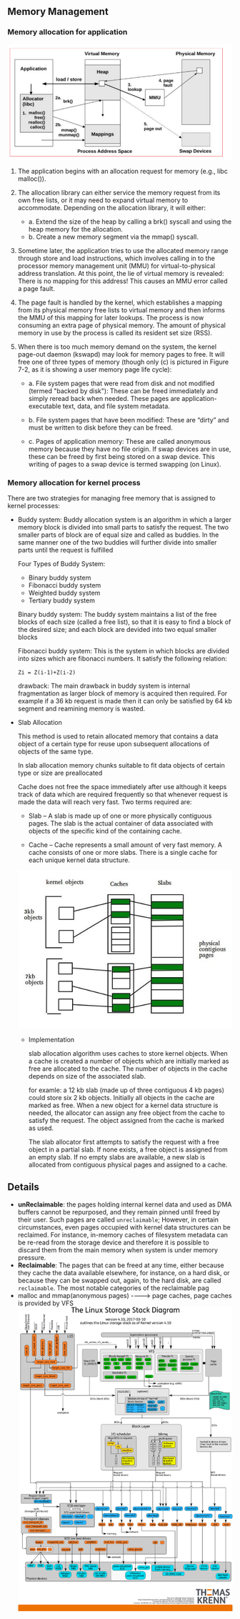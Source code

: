 Memory Management
---


### Memory allocation for application
![application-memory-allocation](./BPF-Performance-Tools/images/application-memory-allocation-process.png)

1. The application begins with an allocation request for memory (e.g., libc malloc()).

2. The allocation library can either service the memory request from its own free lists, or it may need to expand virtual memory to accommodate. Depending on the allocation library, it will either:
    - a. Extend the size of the heap by calling a brk() syscall and using the heap memory for the allocation.
    - b. Create a new memory segment via the mmap() syscall.

3. Sometime later, the application tries to use the allocated memory range through store and load instructions, which involves calling in to the processor memory management unit (MMU) for virtual-to-physical address translation. At this point, the lie of virtual memory is revealed: There is no mapping for this address! This causes an MMU error called a page fault.

4. The page fault is handled by the kernel, which establishes a mapping from its physical memory free lists to virtual memory and then informs the MMU of this mapping for later lookups. The process is now consuming an extra page of physical memory. The amount of physical memory in use by the process is called its resident set size (RSS).

5. When there is too much memory demand on the system, the kernel page-out daemon (kswapd) may look for memory pages to free. It will free one of three types of memory (though only (c) is pictured in Figure 7-2, as it is showing a user memory page life cycle):
    - a. File system pages that were read from disk and not modified (termed "backed by disk"): These can be freed immediately and simply reread back when needed. These pages are application-executable text, data, and file system metadata.

    - b. File system pages that have been modified: These are “dirty” and must be written to disk before they can be freed.

    - c. Pages of application memory: These are called anonymous memory because they have no file origin. If swap devices are in use, these can be freed by first being stored on a swap device. This writing of pages to a swap device is termed swapping (on Linux).


### Memory allocation for kernel process
There are two  strategies for managing free memory that is assigned to kernel processes:
- Buddy system: Buddy allocation system is an algorithm in which a larger memory block is divided into small parts to satisfy the request. The two smaller parts of block are of equal size and called as buddies. In the same manner one of the two buddies will further divide into smaller parts until the request is fulfilled

    Four Types of Buddy System:
    - Binary buddy system
    - Fibonacci buddy system
    - Weighted buddy system
    - Tertiary buddy system

    Binary buddy system: The buddy system maintains a list of the free blocks of each size (called a free list), so that it is easy to find a block of the desired size; and each block are devided into two equal smaller blocks
    
    Fibonacci buddy system: This is the system in which blocks are divided into sizes which are fibonacci numbers. It satisfy the following relation:
    ```
    Zi = Z(i-1)+Z(i-2)
    ```
    drawback: The main drawback in buddy system is internal fragmentation as larger block of memory is acquired then required. For example if a 36 kb request is made then it can only be satisfied by 64 kb segment and reamining memory is wasted.


- Slab Allocation
    
    This method is used to retain allocated memory that contains a data object of a certain type for reuse upon subsequent allocations of objects of the same type.

    In slab allocation memory chunks suitable to fit data objects of certain type or size are preallocated

    Cache does not free the space immediately after use although it keeps track of data which are required frequently so that whenever request is made the data will reach very fast. Two terms required are:
    - Slab – A slab is made up of one or more physically contiguous pages. The slab is the actual container of data associated with objects of the specific kind of the containing cache.
    
    - Cache – Cache represents a small amount of very fast memory. A cache consists of one or more slabs. There is a single cache for each unique kernel data structure.

    ![kernel-slab-cache](./BPF-Performance-Tools/images/kernel-slab-cache.jpg)

    - Implementation

        slab allocation algorithm uses caches to store kernel objects. When a cache is created a number of objects which are initially marked as free are allocated to the cache. The number of objects in the cache depends on size of the associated slab.

        for examle: a 12 kb slab (made up of three contiguous 4 kb pages) could store six 2 kb objects. Initially all objects in the cache are marked as free. When a new object for a kernel data structure is needed, the allocator can assign any free object from the cache to satisfy the request. The object assigned from the cache is marked as used.

        The slab allocator first attempts to satisfy the request with a free object in a partial slab. If none exists, a free object is assigned from an empty slab. If no empty slabs are available, a new slab is allocated from contiguous physical pages and assigned to a cache.

## Details

- **unReclaimable**: the pages holding internal kernel data and used as DMA buffers cannot be repurposed, and they remain pinned until freed by their user. Such pages are called `unreclaimable`; However, in certain circumstances, even pages occupied with kernel data structures can be reclaimed. For instance, in-memory caches of filesystem metadata can be re-read from the storage device and therefore it is possible to discard them from the main memory when system is under memory pressure.
- **Reclaimable**: The pages that can be freed at any time, either because they cache the data available elsewhere, for instance, on a hard disk, or because they can be swapped out, again, to the hard disk, are called `reclaimable`. The most notable categories of the reclaimable pag
- malloc and mmap(anonymous pages) ----> page caches, page caches is provided by  VFS
![iodiagram](./Linux性能优化实战/03-IO-Performance/Linux-storage-stack-diagram_v4.10.png)